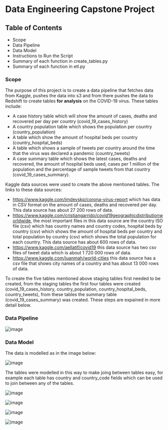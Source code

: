 # Data Engineering Capstone Project

## Table of Contents
- Scope
- Data Pipeline
- Data Model
- Instructions to Run the Script
- Summary of each function in create_tables.py
- Summary of each function in etl.py

### Scope
The purpose of this project is to create a data pipeline that fetches data from Kaggle, pushes the data into s3 and from there pushes the data to Redshift to create tables **for analysis** on the COVID-19 virus. These tables include: 
- A case history table which will show the amount of cases, deaths and recovered per day per country (covid_19_cases_history)
- A country population table which shows the population per country (country_population)
- A table which show the amount of hospital beds per country (country_hospital_beds)
- A table which shows a sample of tweets per country around the time that the virus was declared a pandemic (country_tweets)
- A case summary table which shows the latest cases, deaths and recovered, the amount of hospital beds used, cases per 1 million of the population and the percentage of sample tweets from that country (covid_19_cases_summary).

Kaggle data sources were used to create the above mentioned tables. The links to these data sources:
- https://www.kaggle.com/imdevskp/corona-virus-report which has data in CSV format on the amount of cases, deaths and recovered per day. This data source has about 27 200 rows of data.
- https://www.kaggle.com/cristiangarrido/covid19geographicdistributionworldwide, the most important files in this data source are the country ISO file (csv) which has country names and country codes, hospital beds by country (csv) which shows the amount of hospital beds per country and total population by country (csv) which shows the total population for each country. This data source has about 600 rows of data.
- https://www.kaggle.com/aellatif/covid19 this data source has two csv files of tweet data which is about 1 720 000 rows of data.  
- https://www.kaggle.com/juanmah/world-cities this data source has a csv file that shows city names of a country and has about 13 000 rows of data.

To create the five tables mentioned above staging tables first needed to be created, from the staging tables the first four tables were created (covid_19_cases_history, country_population, country_hospital_beds, country_tweets), from these tables the summary table (covid_19_cases_summary) was created. These steps are expained in more detail below.

### Data Pipeline

![image](https://user-images.githubusercontent.com/46716252/81141465-0701ff00-8f6d-11ea-8900-439da5069d70.png)

### Data Model

The data is modelled as in the image below:

![image](https://user-images.githubusercontent.com/46716252/81139963-0155ea80-8f68-11ea-9ff2-c7f5f28622c2.png)

The tables were modelled in this way to make joing between tables easy, for example each table has country and country_code fields which can be used to join between any of the tables.

![image](https://user-images.githubusercontent.com/46716252/81256418-be137e80-9030-11ea-9f09-c37947ceeb04.png)

![image](https://user-images.githubusercontent.com/46716252/81256411-b9e76100-9030-11ea-9266-44b9e011e9d0.png)

![image](https://user-images.githubusercontent.com/46716252/81256402-b5bb4380-9030-11ea-90c0-01c8fd9dd326.png)

![image](https://user-images.githubusercontent.com/46716252/81256389-afc56280-9030-11ea-8287-d597f7bbb1a6.png)
